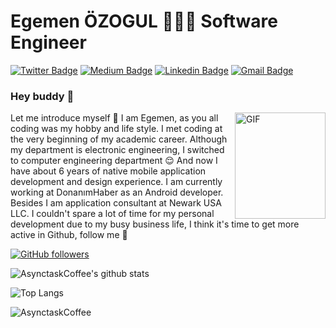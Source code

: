 # Egemen ÖZOGUL 👨🏻‍💻 Software Engineer

[![Twitter Badge](https://img.shields.io/badge/-basicodemine-1ca0f1?style=flat-square&labelColor=1ca0f1&logo=twitter&logoColor=white&link=https://twitter.com/basicodemine)](https://twitter.com/basicodemine) 
[![Medium Badge](https://img.shields.io/badge/-AsynctaskCoffee-000000?style=flat-square&labelColor=000000&logo=Medium&link=https://medium.com/@AsynctaskCoffee/)](https://medium.com/@AsynctaskCoffee/)
[![Linkedin Badge](https://img.shields.io/badge/-basicodemine-blue?style=flat-square&logo=Linkedin&logoColor=white&link=https://www.linkedin.com/in/basicodemine/)](https://www.linkedin.com/in/basicodemine/) 
[![Gmail Badge](https://img.shields.io/badge/-asynctaskcoffee@gmail.com-c14438?style=flat-square&logo=Gmail&logoColor=white&link=mailto:AsynctaskCoffee@gmail.com)](mailto:AsynctaskCoffee@gmail.com)

### Hey buddy 👋

 <img align="right" width="145" height="170" alt="GIF" src="https://media.giphy.com/media/Lmy23L3RkJ0sEWokRN/giphy.gif" />

Let me introduce myself :slightly_smiling_face: I am Egemen, as you all coding was my hobby and life style. I met coding at the very beginning of my academic career. Although my department is electronic engineering, I switched to computer engineering department :relieved: And now I have about 6 years of native mobile application development and design experience. I am currently working at DonanımHaber as an Android developer. Besides I am application consultant at Newark USA LLC. I couldn't spare a lot of time for my personal development due to my busy business life, I think it's time to get more active in Github, follow me :metal: 
  
[![GitHub followers](https://img.shields.io/github/followers/AsynctaskCoffee?label=Follow&style=social)](https://github.com/AsynctaskCoffee/?tab=follow)



![AsynctaskCoffee's github stats](https://github-readme-stats.vercel.app/api?username=AsynctaskCoffee&show_icons=true&hide_border=true)

![Top Langs](https://github-readme-stats.vercel.app/api/top-langs/?username=AsynctaskCoffee&layout=compact&hide_border=true)


![AsynctaskCoffee](https://komarev.com/ghpvc/?username=AsynctaskCoffee)

